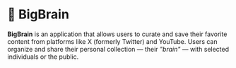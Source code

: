 # 🧠 BigBrain

**BigBrain** is an application that allows users to curate and save their favorite content from platforms like X (formerly Twitter) and YouTube. Users can organize and share their personal collection — their *"brain"* — with selected individuals or the public.
